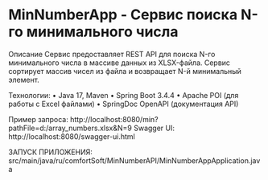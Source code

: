 # MinNumberApp - Сервис поиска N-го минимального числа

Описание
Сервис предоставляет REST API для поиска N-го минимального числа в массиве данных из XLSX-файла. 
Сервис сортирует массив чисел из файла и возвращает N-й минимальный элемент.

Технологии:
• Java 17, Maven
• Spring Boot 3.4.4
• Apache POI (для работы с Excel файлами)
• SpringDoc OpenAPI (документация API)

Пример запроса:
http://localhost:8080/min?pathFile=d:/array_numbers.xlsx&N=9
Swagger UI: http://localhost:8080/swagger-ui.html

ЗАПУСК ПРИЛОЖЕНИЯ: 
src/main/java/ru/comfortSoft/MinNumberAPI/MinNumberAppApplication.java
